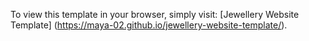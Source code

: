 To view this template in your browser, simply visit: [Jewellery Website Template] (https://maya-02.github.io/jewellery-website-template/).
